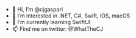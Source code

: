 - 👋 Hi, I’m @cjgaspari
- 👀 I’m interested in .NET, C#, Swift, iOS, macOS
- 🌱 I’m currently learning SwiftUI
- 📫 Find me on twitter: @WhatTheCJ

<!---
cjgaspari/cjgaspari is a ✨ special ✨ repository because its `README.md` (this file) appears on your GitHub profile.
You can click the Preview link to take a look at your changes.
--->

